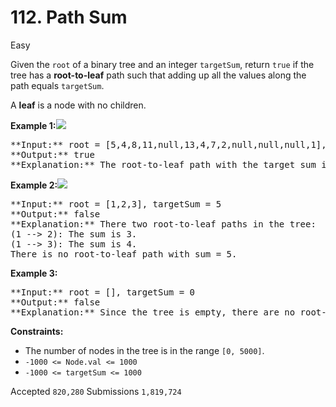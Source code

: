 # 112. Path Sum

Easy

Given the `root` of a binary tree and an integer `targetSum`, return `true` if the tree has a **root-to-leaf** path such that adding up all the values along the path equals `targetSum`.

A **leaf** is a node with no children.

**Example 1:**![](https://assets.leetcode.com/uploads/2021/01/18/pathsum1.jpg)

<pre>
**Input:** root = [5,4,8,11,null,13,4,7,2,null,null,null,1], targetSum = 22
**Output:** true
**Explanation:** The root-to-leaf path with the target sum is shown.
</pre>

**Example 2:**![](https://assets.leetcode.com/uploads/2021/01/18/pathsum2.jpg)

<pre>
**Input:** root = [1,2,3], targetSum = 5
**Output:** false
**Explanation:** There two root-to-leaf paths in the tree:
(1 --> 2): The sum is 3.
(1 --> 3): The sum is 4.
There is no root-to-leaf path with sum = 5.
</pre>

**Example 3:**

<pre>
**Input:** root = [], targetSum = 0
**Output:** false
**Explanation:** Since the tree is empty, there are no root-to-leaf paths.
</pre>

**Constraints:**

* The number of nodes in the tree is in the range `[0, 5000]`.
* `-1000 <= Node.val <= 1000`
* `-1000 <= targetSum <= 1000`

Accepted `820,280` Submissions `1,819,724`
